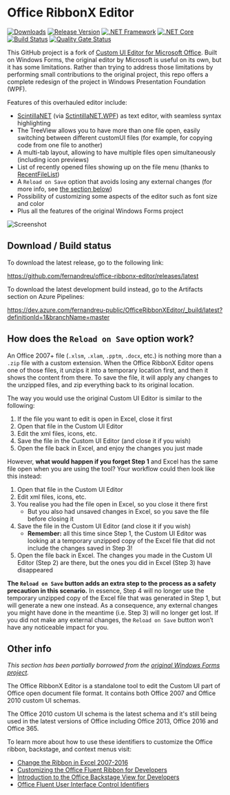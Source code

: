 
Office RibbonX Editor
=====================

[![Downloads](https://img.shields.io/github/downloads/fernandreu/office-ribbonx-editor/total.svg?style=popout)](https://github.com/fernandreu/office-ribbonx-editor/releases)
[![Release Version](https://img.shields.io/github/release/fernandreu/office-ribbonx-editor)](https://github.com/fernandreu/office-ribbonx-editor/releases/latest)
[![.NET Framework](https://img.shields.io/badge/.NET%20Framework-%3E%3D%204.6.1-informational)](https://dotnet.microsoft.com/download)
[![.NET Core](https://img.shields.io/badge/.NET%20Core-%3E%3D%203.0.0-informational)](https://dotnet.microsoft.com/download)
[![Build Status](https://dev.azure.com/fernandreu-public/OfficeRibbonXEditor/_apis/build/status/BuildAndTest?branchName=master)](https://dev.azure.com/fernandreu-public/OfficeRibbonXEditor/_build/latest?definitionId=1&branchName=master)
[![Quality Gate Status](https://sonarcloud.io/api/project_badges/measure?project=fernandreu_office-ribbonx-editor&metric=alert_status)](https://sonarcloud.io/dashboard?id=fernandreu_office-ribbonx-editor)

This GitHub project is a fork of [Custom UI Editor for Microsoft Office](https://github.com/OfficeDev/office-custom-ui-editor). Built on Windows Forms, the original editor by Microsoft is useful on its own, but it has some limitations. Rather than
trying to address those limitations by performing small contributions to the original project, this repo offers a complete redesign
of the project in Windows Presentation Foundation (WPF).

Features of this overhauled editor include:
- [ScintillaNET](https://github.com/jacobslusser/ScintillaNET) (via [SctintillaNET.WPF](https://github.com/Stumpii/ScintillaNET.WPF/tree/master/ScintillaNET.WPF)) as text editor, with seamless syntax highlighting
- The TreeView allows you to have more than one file open, easily switching between different customUI files (for example,
for copying code from one file to another)
- A multi-tab layout, allowing to have multiple files open simultaneously (including icon previews)
- List of recently opened files showing up on the file menu (thanks to 
[RecentFileList](https://www.codeproject.com/Articles/23731/RecentFileList-a-WPF-MRU))
- A `Reload on Save` option that avoids losing any external changes (for more info, see [the section below](#how-does-the-reload-on-save-option-work))
- Possibility of customizing some aspects of the editor such as font size and color
- Plus all the features of the original Windows Forms project

![Screenshot](docs/Screenshot.png)


## Download / Build status

To download the latest release, go to the following link:

https://github.com/fernandreu/office-ribbonx-editor/releases/latest

To download the latest development build instead, go to the Artifacts section on Azure Pipelines:

https://dev.azure.com/fernandreu-public/OfficeRibbonXEditor/_build/latest?definitionId=1&branchName=master


## How does the `Reload on Save` option work?

An Office 2007+ file (`.xlsm`, `.xlam`, `.pptm`, `.docx`, etc.) is nothing more than a `.zip` file with a
custom extension. When the Office RibbonX Editor opens one of those files, it unzips it into a temporary
location first, and then it shows the content from there. To save the file, it will apply any changes to
the unzipped files, and zip everything back to its original location.

The way you would use the original Custom UI Editor is similar to the following:

1.	If the file you want to edit is open in Excel, close it first
2.	Open that file in the Custom UI Editor
3.	Edit the xml files, icons, etc.
4.	Save the file in the Custom UI Editor (and close it if you wish)
5.	Open the file back in Excel, and enjoy the changes you just made

However, **what would happen if you forget Step 1** and Excel has the same file open when you are using the
tool? Your workflow could then look like this instead:

1.	Open that file in the Custom UI Editor
2.	Edit xml files, icons, etc.
3.	You realise you had the file open in Excel, so you close it there first
    - But you also had unsaved changes in Excel, so you save the file before closing it
4.	Save the file in the Custom UI Editor (and close it if you wish)
    -	**Remember:** all this time since Step 1, the Custom UI Editor was looking at a temporary unzipped copy
    of the Excel file that did not include the changes saved in Step 3!
5.	Open the file back in Excel. The changes you made in the Custom UI Editor (Step 2) are there, but the ones
you did in Excel (Step 3) have disappeared

**The `Reload on Save` button adds an extra step to the process as a safety precaution in this scenario.** In
essence, Step 4 will no longer use the temporary unzipped copy of the Excel file that was generated in Step 1,
but will generate a new one instead. As a consequence, any external changes you might have done in the meantime
(i.e. Step 3) will no longer get lost. If you did not make any external changes, the `Reload on Save` button
won’t have any noticeable impact for you.


## Other info

*This section has been partially borrowed from the [original Windows Forms project](https://github.com/OfficeDev/office-custom-ui-editor).*

The Office RibbonX Editor is a standalone tool to edit the Custom UI part of Office open document file format. 
It contains both Office 2007 and Office 2010 custom UI schemas.

The Office 2010 custom UI schema is the latest schema and it's still being used in the latest versions of Office including
Office 2013, Office 2016 and Office 365.

To learn more about how to use these identifiers to customize the Office ribbon, backstage, and context menus visit:
 - [Change the Ribbon in Excel 2007-2016](https://www.rondebruin.nl/win/s2/win001.htm)
 - [Customizing the Office Fluent Ribbon for Developers](https://msdn.microsoft.com/en-us/library/aa338202(v=office.14).aspx)
 - [Introduction to the Office Backstage View for Developers](https://msdn.microsoft.com/en-us/library/ee691833(office.14).aspx)
 - [Office Fluent User Interface Control Identifiers](https://github.com/OfficeDev/office-fluent-ui-command-identifiers)
